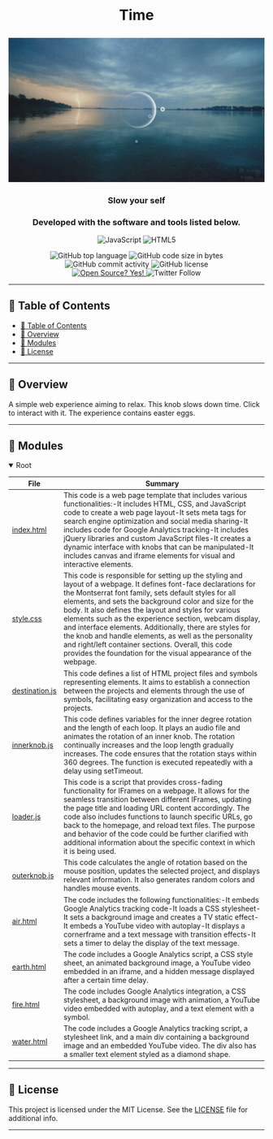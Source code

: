 <div align="center">
<h1 align="center">

<br>Time
</h1>
<img src="https://github.com/alivemachine/Time/blob/main/screenshot.png" />
<h3>Slow your self</h3>
<h3>Developed with the software and tools listed below.</h3>

<p align="center">
<img src="https://img.shields.io/badge/JavaScript-F7DF1E.svg?style&logo=JavaScript&logoColor=black" alt="JavaScript" />
<img src="https://img.shields.io/badge/HTML5-E34F26.svg?style&logo=HTML5&logoColor=white" alt="HTML5" />
</p>
<img src="https://img.shields.io/github/languages/top/alivemachine/time?style&color=5D6D7E" alt="GitHub top language" />
<img src="https://img.shields.io/github/languages/code-size/alivemachine/time?style&color=5D6D7E" alt="GitHub code size in bytes" />
<img src="https://img.shields.io/github/commit-activity/m/alivemachine/time?style&color=5D6D7E" alt="GitHub commit activity" />
<img src="https://img.shields.io/github/license/alivemachine/time?style&color=5D6D7E" alt="GitHub license" />
<br>
<a href="https://github.com/Naereen/badges/">
<img src="https://badgen.net/badge/Open%20Source%20%3F/Yes%21/blue?icon=github" alt="Open Source? Yes!" />
</a>
<img src="https://img.shields.io/twitter/follow/heymaslo?style=social" alt="Twitter Follow" />

</div>

---

## 📒 Table of Contents
- [📒 Table of Contents](#-table-of-contents)
- [📍 Overview](#-overview)
- [🧩 Modules](#modules)
- [📄 License](#-license)

---


## 📍 Overview

A simple web experience aiming to relax. This knob slows down time. Click to interact with it. The experience contains easter eggs.

---


## 🧩 Modules

<details open><summary>Root</summary>

| File                                                                                                 | Summary                                                                                                                                                                                                                                                                                                                                                                                                                                                                                                                                                                                          |
| ---                                                                                                  | ---                                                                                                                                                                                                                                                                                                                                                                                                                                                                                                                                                                                              |
| [index.html](https://github.com/alivemachine/time/blob/main/index.html)                              | This code is a web page template that includes various functionalities:-It includes HTML, CSS, and JavaScript code to create a web page layout-It sets meta tags for search engine optimization and social media sharing-It includes code for Google Analytics tracking-It includes jQuery libraries and custom JavaScript files-It creates a dynamic interface with knobs that can be manipulated-It includes canvas and iframe elements for visual and interactive elements.                                                                                                                   |
| [style.css](https://github.com/alivemachine/time/blob/main/CSS\style.css)                            | This code is responsible for setting up the styling and layout of a webpage. It defines font-face declarations for the Montserrat font family, sets default styles for all elements, and sets the background color and size for the body. It also defines the layout and styles for various elements such as the experience section, webcam display, and interface elements. Additionally, there are styles for the knob and handle elements, as well as the personality and right/left container sections. Overall, this code provides the foundation for the visual appearance of the webpage.                                                                                                                                                                                                                         |
| [destination.js](https://github.com/alivemachine/time/blob/main/Javascript\destination.js)           | This code defines a list of HTML project files and symbols representing elements. It aims to establish a connection between the projects and elements through the use of symbols, facilitating easy organization and access to the projects.                                                                                                                                                                                                                                                                                                                                                     |
| [innerknob.js](https://github.com/alivemachine/time/blob/main/Javascript\innerknob.js)               | This code defines variables for the inner degree rotation and the length of each loop. It plays an audio file and animates the rotation of an inner knob. The rotation continually increases and the loop length gradually increases. The code ensures that the rotation stays within 360 degrees. The function is executed repeatedly with a delay using setTimeout.                                                                                                                                                                                                                                                                                                                                                                                                                                                                                                                                                                                                                                                   |
| [loader.js](https://github.com/alivemachine/time/blob/main/Javascript\loader.js)                     | This code is a script that provides cross-fading functionality for IFrames on a webpage. It allows for the seamless transition between different IFrames, updating the page title and loading URL content accordingly. The code also includes functions to launch specific URLs, go back to the homepage, and reload text files. The purpose and behavior of the code could be further clarified with additional information about the specific context in which it is being used.                                                                                                               |
| [outerknob.js](https://github.com/alivemachine/time/blob/main/Javascript\outerknob.js)               | This code calculates the angle of rotation based on the mouse position, updates the selected project, and displays relevant information. It also generates random colors and handles mouse events.                                                                                                                                                                                                                                                                                                                                                                                               |
| [air.html](https://github.com/alivemachine/time/blob/main/projects\air.html)                         | The code includes the following functionalities:-It embeds Google Analytics tracking code-It loads a CSS stylesheet-It sets a background image and creates a TV static effect-It embeds a YouTube video with autoplay-It displays a cornerframe and a text message with transition effects-It sets a timer to delay the display of the text message.                                                                                                                                                                                                                                             |
| [earth.html](https://github.com/alivemachine/time/blob/main/projects\earth.html)                     | The code includes a Google Analytics script, a CSS style sheet, an animated background image, a YouTube video embedded in an iframe, and a hidden message displayed after a certain time delay.                                                                                                                                                                                                                                                                                                                                                                                                  |
| [fire.html](https://github.com/alivemachine/time/blob/main/projects\fire.html)                       | The code includes Google Analytics integration, a CSS stylesheet, a background image with animation, a YouTube video embedded with autoplay, and a text element with a symbol.                                                                                                                                                                                                                                                                                                                                                                                                                   |
| [water.html](https://github.com/alivemachine/time/blob/main/projects\water.html)                     | The code includes a Google Analytics tracking script, a stylesheet link, and a main div containing a background image and an embedded YouTube video. The div also has a smaller text element styled as a diamond shape.                                                                                                                                                                                                                                                                                                                                                                          |

</details>

---


## 📄 License

This project is licensed under the MIT License. See the [LICENSE](https://docs.github.com/en/communities/setting-up-your-project-for-healthy-contributions/adding-a-license-to-a-repository) file for additional info.

---

